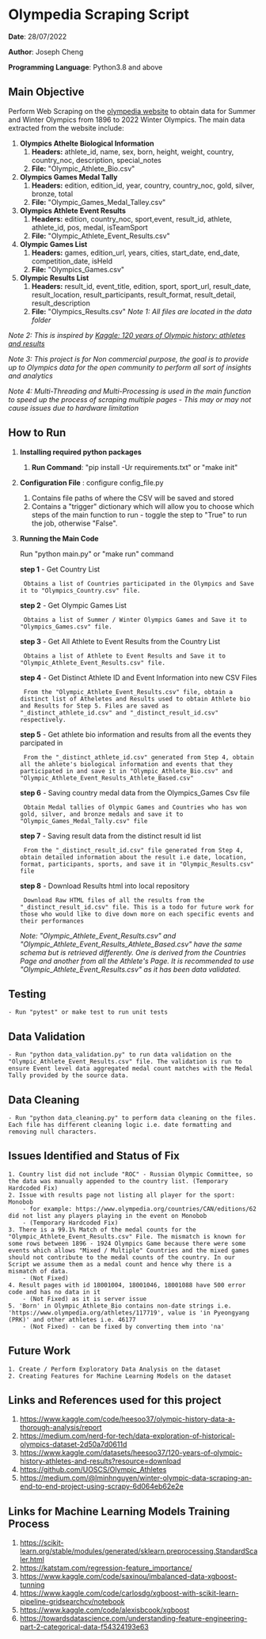 # Olympedia Scraping Script

**Date**: 28/07/2022

**Author**: Joseph Cheng

**Programming Language**: Python3.8 and above

## Main Objective

Perform Web Scraping on the [olympedia website](http://www.olympedia.org/) to obtain data for Summer and Winter Olympics from 1896 to 2022 Winter Olympics. The main data extracted from the website include:

1. **Olympics Athelte Biological Information**
    1. **Headers:** athlete_id, name, sex, born, height, weight, country, country_noc, description, special_notes
    2. **File:** "Olympic_Athlete_Bio.csv"
2. **Olympics Games Medal Tally**
    1. **Headers:** edition, edition_id, year, country, country_noc, gold, silver, bronze, total
    2. **File:** "Olympic_Games_Medal_Talley.csv"
3. **Olympics Athlete Event Results**
    1. **Headers:** edition, country_noc, sport,event, result_id, athlete, athlete_id, pos, medal, isTeamSport
    2. **File:** "Olympic_Athlete_Event_Results.csv"
4. **Olympic Games List**
    1. **Headers:** games, edition_url, years, cities, start_date, end_date, competition_date, isHeld
    2. **File:** "Olympics_Games.csv"
5. **Olympic Results List**
    1. **Headers:** result_id, event_title, edition, sport, sport_url, result_date, result_location, result_participants, result_format, result_detail, result_description
    2. **File:** "Olympics_Results.csv"
<em>Note 1: All files are located in the data folder </em> 

<em>Note 2: This is inspired by [Kaggle: 120 years of Olympic history: athletes and results
](https://www.kaggle.com/datasets/heesoo37/120-years-of-olympic-history-athletes-and-results?resource=download)</em>

<em>Note 3: This project is for Non commercial purpose, the goal is to provide up to Olympics data for the open community to perform all sort of insights and analytics </em>

<em>Note 4: Multi-Threading and Multi-Processing is used in the main function to speed up the process of scraping multiple pages - This may or may not cause issues due to hardware limitation</em>


## How to Run ##
1. **Installing required python packages**
    1. **Run Command**: "pip install -Ur requirements.txt" or "make init"
2. **Configuration File** : configure config_file.py
    1. Contains file paths of where the CSV will be saved and stored
    2. Contains a "trigger" dictionary which will allow you to choose which steps of the main function to run - toggle the step to "True" to run the job, otherwise "False".
3. **Running the Main Code**
    
    Run "python main.py" or "make run" command

    **step 1** - Get Country List
        
        Obtains a list of Countries participated in the Olympics and Save it to "Olympics_Country.csv" file.

    **step 2** - Get Olympic Games List
        
        Obtains a list of Summer / Winter Olympics Games and Save it to "Olympics_Games.csv" file.

    **step 3** - Get All Athlete to Event Results from the Country List
        
        Obtains a list of Athlete to Event Results and Save it to "Olympic_Athlete_Event_Results.csv" file.

    **step 4** - Get Distinct Athlete ID and Event Information into new CSV Files
        
        From the "Olympic_Athlete_Event_Results.csv" file, obtain a distinct list of Atheletes and Results used to obtain Athlete bio and Results for Step 5. Files are saved as "_distinct_athlete_id.csv" and "_distinct_result_id.csv" respectively.

    **step 5** - Get athlete bio information and results from all the events they parcipated in
        
        From the "_distinct_athlete_id.csv" generated from Step 4, obtain all the ahlete's biological information and events that they participated in and save it in "Olympic_Athlete_Bio.csv" and "Olympic_Athlete_Event_Results_Athlete_Based.csv"

    **step 6** - Saving country medal data from the Olympics_Games Csv file

        Obtain Medal tallies of Olympic Games and Countries who has won gold, silver, and bronze medals and save it to "Olympic_Games_Medal_Tally.csv" file

    **step 7** - Saving result data from the distinct result id list

        From the "_distinct_result_id.csv" file generated from Step 4, obtain detailed information about the result i.e date, location, format, participants, sports, and save it in "Olympic_Results.csv" file

    **step 8** - Download Results html into local repository

        Download Raw HTML files of all the results from the "_distinct_result_id.csv" file. This is a todo for future work for those who would like to dive down more on each specific events and their performances

    <em>Note: "Olympic_Athlete_Event_Results.csv" and "Olympic_Athlete_Event_Results_Athlete_Based.csv" have the same schema but is retrieved differently. One is derived from the Countries Page and another from all the Athlete's Page. It is recommended to use "Olympic_Athlete_Event_Results.csv" as it has been data validated.</em>

## Testing ##
    - Run "pytest" or make test to run unit tests

## Data Validation ##
    - Run "python data_validation.py" to run data validation on the "Olympic_Athlete_Event_Results.csv" file. The validation is run to ensure Event level data aggregated medal count matches with the Medal Tally provided by the source data.

## Data Cleaning ##
    - Run "python data_cleaning.py" to perform data cleaning on the files. Each file has different cleaning logic i.e. date formatting and removing null characters.

## Issues Identified and Status of Fix ##
    1. Country list did not include "ROC" - Russian Olympic Committee, so the data was manually appended to the country list. (Temporary Hardcoded Fix)
    2. Issue with results page not listing all player for the sport: Monobob
        - for example: https://www.olympedia.org/countries/CAN/editions/62 did not list any players playing in the event on Monobob
        - (Temporary Hardcoded Fix)
    3. There is a 99.1% Match of the medal counts for the "Olympic_Athlete_Event_Results.csv" File. The mismatch is known for some rows between 1896 - 1924 Olympics Game because there were some events which allows "Mixed / Multiple" Countries and the mixed games should not contribute to the medal counts of the country. In our Script we assume them as a medal count and hence why there is a mismatch of data.
        - (Not Fixed)
    4. Result pages with id 18001004, 18001046, 18001088 have 500 error code and has no data in it
        - (Not Fixed) as it is server issue
    5. 'Born' in Olympic_Athlete_Bio contains non-date strings i.e. 'https://www.olympedia.org/athletes/117719', value is 'in Pyeongyang (PRK)' and other athletes i.e. 46177
        - (Not Fixed) - can be fixed by converting them into 'na'

## Future Work ##
    1. Create / Perform Exploratory Data Analysis on the dataset
    2. Creating Features for Machine Learning Models on the dataset

## Links and References used for this project
1. https://www.kaggle.com/code/heesoo37/olympic-history-data-a-thorough-analysis/report
2. https://medium.com/nerd-for-tech/data-exploration-of-historical-olympics-dataset-2d50a7d0611d
3. https://www.kaggle.com/datasets/heesoo37/120-years-of-olympic-history-athletes-and-results?resource=download
4. https://github.com/UOSCS/Olympic_Athletes
5. https://medium.com/@lminhnguyen/winter-olympic-data-scraping-an-end-to-end-project-using-scrapy-6d064eb62e2e

## Links for Machine Learning Models Training Process
1. https://scikit-learn.org/stable/modules/generated/sklearn.preprocessing.StandardScaler.html
2. https://katstam.com/regression-feature_importance/
3. https://www.kaggle.com/code/saxinou/imbalanced-data-xgboost-tunning
4. https://www.kaggle.com/code/carlosdg/xgboost-with-scikit-learn-pipeline-gridsearchcv/notebook
5. https://www.kaggle.com/code/alexisbcook/xgboost
6. https://towardsdatascience.com/understanding-feature-engineering-part-2-categorical-data-f54324193e63